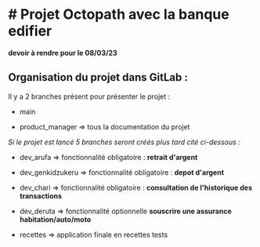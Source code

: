 # # Projet Octopath avec la banque edifier
**devoir à rendre pour le 08/03/23**

## Organisation du projet dans GitLab :

Il y a 2 branches présent pour présenter le projet :

- main  

- product_manager => tous la documentation du projet 

_Si le projet est lancé 5 branches seront créés plus tard cité ci-dessous :_

- dev_arufa   => fonctionnalité obligatoire : **retrait d'argent**

- dev_genkidzukeru  => fonctionnalité obligatoire : **depot d'argent**

- dev_chari => fonctionnalité obligatoire : **consultation de l'historique des transactions**

- dev_deruta   => fonctionnalité optionnelle **souscrire une assurance habitation/auto/moto**

- recettes     => application finale en recettes tests
